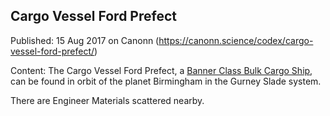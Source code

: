 ## Cargo Vessel Ford Prefect

Published: 15 Aug 2017 on Canonn (https://canonn.science/codex/cargo-vessel-ford-prefect/)

Content: The Cargo Vessel Ford Prefect, a [Banner Class Bulk Cargo Ship](https://canonn.science/codex/banner-class-bulk-cargo-ship/), can be found in orbit of the planet Birmingham in the Gurney Slade system.

There are Engineer Materials scattered nearby.